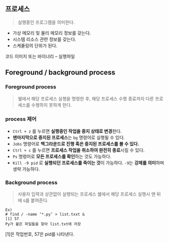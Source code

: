 ## 프로세스

> 실행중인 프로그램을 의미한다.

 * 가상 메모리 및 물리 메모리 정보를 갖는다.
 *  시스템 리소스 관련 정보를 갖는다.
 *  스케쥴링의 단위가 된다.
 
코드 이미지 또는 바이너리 – 실행파일

## Foreground / background process

### Foreground process

> 쉘에서 해당 프로세스 실행을 명령한 후, 해당 프로세스 수행 종료까지 다른 프로세스를 수행하지 못하게 한다.

### process 제어

* `Ctrl + z` 를 누르면 **실행중인 작업을 중지 상태로 변경**한다.
* **맨마지막으로 중지된 프로세스**는 `bg` 명령어로 실행될 수 있다.
* `Jobs` 명령어로 **백그라운드로 진행 혹은 중지된 프로세스를 볼 수 있다.**
* `Ctrl + c` 를 누르면 **프로세스 작업을 취소하여 완전히 종료**시킬 수 있다.
* `Ps` 명령어로 **모든 프로세스를 확인**하는 것도 가능하다.
* `Kill -9 pid` 로 **실행되던 프로세스를 죽이는 것**이 가능하다. `-9`는 **강제를 의미**하며 생략 가능하다.


### Background process

> 사용자 입력과 상관없이 실행되는 프로세스
쉘에서 해당 프로세스 실행시 맨 뒤에 `&`를 붙여준다.

```
Ex)
# find / -name ‘*.py’ > list.txxt &
[1] 57
Py가 붙은 파일들을 찾아 list.txt에 저장
```

[1]은 작업번호, 57은 pid를 나타낸다.

